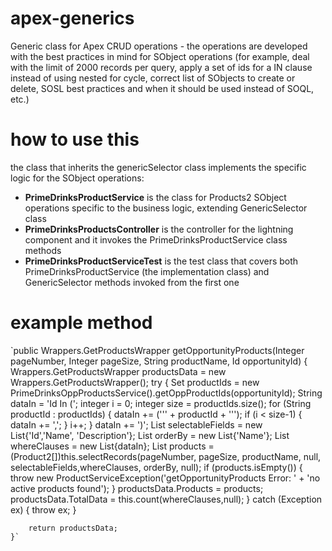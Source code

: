 # apex-generics
Generic class for Apex CRUD operations - the operations are developed with the best practices in mind for SObject operations (for example, deal with the limit of 2000 records per query, apply a set of ids for a IN clause instead of using nested for cycle, correct list of SObjects to create or delete, SOSL best practices and when it should be used instead of SOQL, etc.)

# how to use this
the class that inherits the genericSelector class implements the specific logic for the SObject operations:
- **PrimeDrinksProductService** is the class for Products2 SObject operations specific to the business logic, extending GenericSelector class
- **PrimeDrinksProductsController** is the controller for the lightning component and it invokes the PrimeDrinksProductService class methods
- **PrimeDrinksProductServiceTest** is the test class that covers both PrimeDrinksProductService (the implementation class) and GenericSelector methods invoked from the first one

# example method
`public Wrappers.GetProductsWrapper getOpportunityProducts(Integer pageNumber, Integer pageSize, String productName, Id opportunityId) {
        Wrappers.GetProductsWrapper productsData = new Wrappers.GetProductsWrapper();
        try {
            Set<String> productIds = new PrimeDrinksOppProductsService().getOppProductIds(opportunityId);
            String dataIn = 'Id In (';
            integer i = 0;
            integer size = productIds.size();
            for (String productId : productIds) {
                dataIn += ('\'' + productId + '\'');
                if (i < size-1) {
                    dataIn += ',';
                }
                i++;
            }
            dataIn += ')';
            List<String> selectableFields = new List<String>{'Id','Name', 'Description'};
            List<String> orderBy = new List<String>{'Name'};
            List<String> whereClauses = new List<String>{dataIn};
            List<Product2> products = (Product2[])this.selectRecords(pageNumber, pageSize, productName, null, selectableFields,whereClauses, orderBy, null);
            if (products.isEmpty()) {
                throw new ProductServiceException('getOpportunityProducts Error: ' + 'no active products found');
            }
            productsData.Products = products;
            productsData.TotalData = this.count(whereClauses,null);
        }
        catch (Exception ex) {
            throw ex;
        }

        return productsData;
    }`
